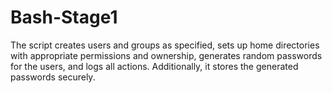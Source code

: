 # Bash-Stage1
The script creates users and groups as specified, sets up home directories with appropriate permissions and ownership, generates random passwords for the users, and logs all actions. Additionally, it stores the generated passwords securely. 
